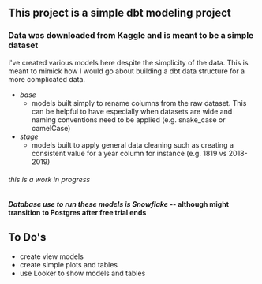 ## This project is a simple dbt modeling project


### Data was downloaded from Kaggle and is meant to be a simple dataset 


I've created various models here despite the simplicity of the data. This 
is meant to mimick how I would go about building a dbt data structure for 
a more complicated data.

* *base* 
  * models built simply to rename columns from the raw dataset. This can be helpful to have especially when datasets are wide and naming conventions need to be applied (e.g. snake_case or camelCase)
* *stage*
  * models built to apply general data cleaning such as creating a consistent value for a year column for instance (e.g. 1819 vs 2018-2019)

###### *_this is a work in progress_*

#### _Database use to run these models is Snowflake_ -- although might transition to Postgres after free trial ends 

## To Do's
* create view models
* create simple plots and tables 
* use Looker to show models and tables

